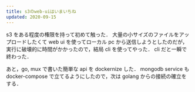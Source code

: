 ```yaml
---
title: s3のweb-uiはいまいちね
updated: 2020-09-15
---
```


s3 をある程度の権限を持って初めて触った．
大量の小サイズのファイルをアップロードしたくて web ui を使ってローカル pc から送信しようとしたのだが，
実行に破壊的に時間がかかったので，結局 cli を使ってやった．
cli だと一瞬で終わった．

あと，go, mux で書いた簡単な api を dockernize した．
mongodb service も docker-compose で立てるようにしたので，次は golang からの接続の確立をする．
